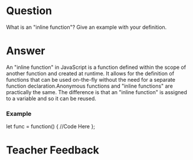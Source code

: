 # Question
What is an "inline function"? Give an example with your definition.

# Answer
An "inline function" in JavaScript is a function defined within the scope of another function and created at runtime. It allows for the definition of functions that can be used on-the-fly without the need for a separate function declaration.Anonymous functions and "inline functions" are practically the same. The difference is that an "inline function" is assigned to a variable and so it can be reused.

### Example 
let func = function() { 
    //Code Here 
};


# Teacher Feedback